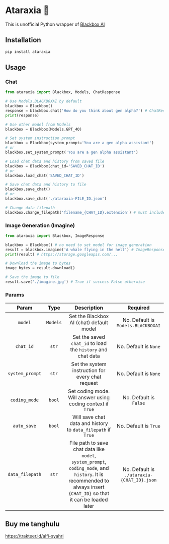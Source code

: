 # Ataraxia 🦇

This is unofficial Python wrapper of [Blackbox AI](https://www.blackbox.ai)

## Installation
```bash
pip install ataraxia
```

## Usage
### Chat
```python
from ataraxia import Blackbox, Models, ChatResponse

# Use Models.BLACKBOXAI by default
blackbox = Blackbox()
response = blackbox.chat('How do you think about gen alpha?') # ChatResponse<CHAT_ID, ROLE>
print(response)

# Use other model from Models
blackbox = Blackbox(Models.GPT_4O)

# Set system instruction prompt
blackbox = Blackbox(system_prompt='You are a gen alpha assistant')
# or
blackbox.set_system_prompt('You are a gen alpha assistant')

# Load chat data and history from saved file
blackbox = Blackbox(chat_id='SAVED_CHAT_ID')
# or
blackbox.load_chat('SAVED_CHAT_ID')

# Save chat data and history to file
blackbox.save_chat()
# or
blackbox.save_chat('./ataraxia-FILE_ID.json')

# Change data filepath
blackbox.change_filepath('filename_{CHAT_ID}.extension') # must includes the {CHAT_ID} to makes the file can be loaded using Blackbox.load_chat()
```

### Image Generation (Imagine)
```python
from ataraxia import Blackbox, ImageResponse

blackbox = Blackbox() # no need to set model for image generation
result = blackbox.imagine('A whale flying in the hell') # ImageResponse<IMAGE_ID>
print(result) # https://storage.googleapis.com/...

# Download the image to bytes
image_bytes = result.download()

# Save the image to file
result.save('./imagine.jpg') # True if success False otherwise
```

### Params
|      Param      |   Type   |                                                                               Description                                                                              |                      Required                    |
|:---------------:|:--------:|:----------------------------------------------------------------------------------------------------------------------------------------------------------------------:|:------------------------------------------------:|
|     `model`     | `Models` | Set the Blackbox AI (chat) default model                                                                                                                               |        No. Default is `Models.BLACKBOXAI`        |
|    `chat_id`    |   `str`  | Set the saved `chat_id` to load the `history` and chat data                                                                                                            |            No. Default is `None`                 |
| `system_prompt` |   `str`  | Set the system instruction for every chat request                                                                                                                      |            No. Default is `None`                 |
|  `coding_mode`  |  `bool`  | Set coding mode. Will answer using coding context if `True`                                                                                                            |            No. Default is `False`                |
|   `auto_save`   |  `bool`  | Will save chat data and history to `data_filepath` if `True`                                                                                                           |            No. Default is `True`                 |
| `data_filepath` |   `str`  | File path to save chat data like `model`, `system_prompt`, `coding_mode`, and `history`. It is recommended to always insert `{CHAT_ID}` so that it can be loaded later |    No. Default is `./ataraxia-{CHAT_ID}.json`    |

## Buy me tanghulu
https://trakteer.id/alfi-syahri
